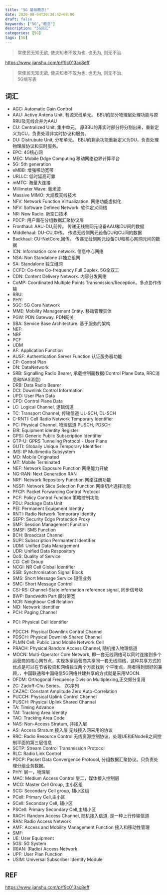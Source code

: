 ```yaml
---
title: "5G 基础概念!"
date: 2020-08-04T20:34:42+08:00
draft: false
keywords: ["5G","概念"]
description: "5G词汇"
categories: [5G]
tags: [5G]
---
```


>常使民无知无欲, 使夫知者不敢为也. 也无为, 则无不治.  

https://www.jianshu.com/p/f9c013ac8eff
>常使民无知无欲, 使夫知者不敢为也. 也无为, 则无不治.  
5G缩写表
<!--more-->
## 词汇

* AGC: Automatic Gain Control     
* AAU: Active Antena Unit, 有源天线单元。 BBU的部分物理层处理功能与原RRU及无线合并为AAU    
* CU: Centralized Unit, 集中单元。 原BBU的非实时部分将分割出来，重新定义为CU，负责处理非实时协议和服务。    
* DU: Distrubute Unit, 分布单元。 BBU的剩余功能重新定义为DU，负责处理物理层协议和实时服务。    
* EPC: 4G核心网    
* MEC: Mobile Ddge Computing 移动网络边界计算平台    
* 5G: 5th generation    
* eMBB: 增强移动宽带    
* URLLC: 低时延高可靠    
* mMTC: 海量大连接        
* Millimeter Wave: 毫米波    
* Massive MIMO: 大规模天线技术    
* NFV: Network Function Virtualization. 网络功能虚拟化    
* NFV: Software Defined Network. 软件定义网络    
* NR: New Radio. 新空口技术    
* PDCP: 用户面在分组数据汇聚协议层    
* Fronthaul: AAU-DU,前传。 传递无线侧网元设备AAU和DU间的数据        
* Middlehaul: DU-CU,中传。 传递无线侧网元设备DU和CU间的数据    
* Backhaul: CU-NetCore,回传。 传递无线侧网元设备CU和核心网网元间的数据    
* ICN: Information core network. 信息中心网络    
* NSA: Non Standalone 非独立组网     
* SA: Standalone 独立组网     
* CCFD: Co-time Co-frequency Full Duplex. 5G全双工     
* CDN: Content Delivery Network. 内容分发网络     
* CoMP: Coordinated Multiple Points Transmission/Reception。多点协作传输     
* RRU:     
* PHY:         
* 5GC: 5G Core Network    
* MME: Mobility Management Entity. 移动管理实体    
* PGW: PDN Gateway. PDN网关    
* SBA: Service Base Architecture. 基于服务的架构    
* NEF:     
* NRF    
* PCF    
* UDM    
* AF: Application Function    
* AUSF: Authentication Server Function 认证服务器功能    
* CP: Control Plan         
* DN: DataNetwork    
* SRB: Signalling Radio Bearer, 承载控制面数据(Control Plane Data, RRC消息和NAS消息)    
* DRB: Data Radio Bearer     
* DCI: Downlink Control Information    
* UPD: User Plan Data    
* CPD: Control Plane Data    
* LC: Logical Channel, 逻辑信道    
* TC: Transport Channel, 传输信道 UL-SCH, DL-SCH    
* C-RNTI: Cell Radio Network Temporary Identifier    
* PC: Physical Channel, 物理信道  PUSCH, PDSCH    
* EIR: Equipment identity Register    
* GPSI: Generic Public Subscription Identifier    
* GTP-U: GPRS Tunneling Protocol - User Plane    
* GUTI: Globally Unique Temporary Identifier    
* IMS: IP Multimedia Subsystem    
* MO: Mobile Originated     
* MT: Mobile Terminated    
* NEF: Network Exposure Function  网络能力开放    
* NG-RAN: Next Generation RAN    
* NRF: Network Repository Function  网络注册功能    
* NSSF: Network Slice Selection Function  网络切片选择功能    
* PFCP: Packet Forwarding Control Protocol    
* PCF: Policy Control Function 策略控制功能    
* PDU: Package Data Unit    
* PEI: Permanent Equipment Identity    
* RNTI: Radio Network Temporary Identity    
* SEPP: Security Edge Protection Proxy    
* SMF: Session Management Function    
* SMSF: SMS Function    
* BCH: Broadcast Channel    
* SUPI: Subscription Permantent Identifier    
* UDM: Unified Data Management    
* UDR: Unified Data Respository    
* QoS: Quality of Service    
* CG: Cell Group    
* NCGI: NR Cell Global Identifier    
* SSB: Synchronisation Signal Block    
* SMS: Short Message Service 短信业务
* SMC: Short Message Control
* CSI-RS: Channel-State information reference signal, 同步信号块    
* BWP: Bandwidth Part 部分带宽    
* NCR: Neighbour Cell Relation    
* NID: Network Identifier        
* PCH: Paging Channel    
+ PCI: Physical Cell Identifier    
* PDCCH: Physical Downlink Control Channel    
* PDSCH: Physical Downlink Shared Channel    
* PLMN Cell: Public Land Mobile Network Cell    
* PRACH: Physical Random Access Channel, 随机接入物理信道    
* MOCN: Multi-Operator Core Network, 即一套无线网络可以同时连接到多个运营商的核心网节点，实现多家运营商共享同一套无线网络，这种共享方式的优点是可以在节省投资和网络独立两个方面找到 个平衡点，两者得到很好的兼顾，，中国联通和中国电信5G网络共建共享的方式就是采用MOCN.      
* OFDM: Orthogonal Frequency Division Multiplexing,正交频分复用    
* ZC: Zadoff-Chu Series， ZC序列    
* CAZAC: Constant Amplitude Zero Auto-Correlation    
* PUCCH: Physical Uplink Control Channel    
* PUSCH: Physical Uplink Shared Channel        
* TA: Timing Advance    
* TAI: Tracking Area Identity
* TAC: Tracking Area Code
* NAS: Non-Access Stratum, 非接入层    
* AS: Access Stratum,接入层 无线接入网采用的协议    
* RRC: Radio Resource Control 无线资源控制协议。处理UE和ENodeB之间控制平面的第三层信息    
* SCTP: Stream Control Transmission Protocol     
* RLC: Radio Link Control        
* PDCP: Packet Data Convergence Protocol, 分组数据汇聚协议。只负责处理分组业务数据。        
* PHY: 层一，物理层        
* MAC: Medium Access Control 层二，媒体接入控制层    
* MCG: Master Cell Group, 主小区组    
* SCG: Secondary Cell group, 辅小区组    
* PCell: Primary Cell,主小区    
* SCell: Secondary Cell, 辅小区    
* PSCell: Primary Secondary Cell,主辅小区    
* RACH: Random Access Channel, 随机接入信道, 是一种上行传输信道  
* RAN:	Radio Access Network  
* AMF: Access and Mobility Management Function 接入和移动性管理    
* SMF:    
* UE: User Equipment    
* 5GS: 5G System    
* (R)AN: (Radio) Access Network    
* UPF: User Plan Function    
* USIM: Universal Subscriber Identity Module    



## REF
https://www.jianshu.com/p/f9c013ac8eff